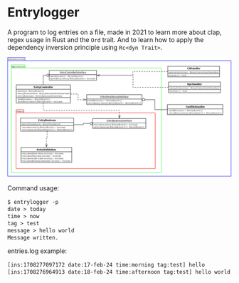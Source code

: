 # Entrylogger
A program to log entries on a file, made in 2021 to learn more about clap, regex usage in Rust and the `Ord` trait. And to learn how to apply the dependency inversion principle using `Rc<dyn Trait>`.

<img src="static/entrylogger-diagram.png">

Command usage:
```
$ entrylogger -p
date > today
time > now
tag > test
message > hello world
Message written.
```

entries.log example:
```
[ins:1708277097172 date:17-feb-24 time:morning tag:test] hello
[ins:1708276964913 date:18-feb-24 time:afternoon tag:test] hello world
```
